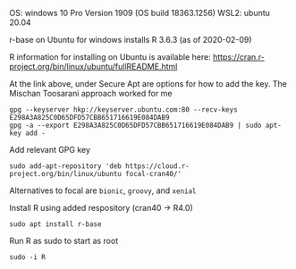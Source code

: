 OS: windows 10 Pro Version 1909 (OS build 18363.1256)
WSL2: ubuntu 20.04

r-base on Ubuntu for windows installs R 3.6.3 (as of 2020-02-09)

R information for installing on Ubuntu is available here:
https://cran.r-project.org/bin/linux/ubuntu/fullREADME.html

At the link above, under Secure Apt are options for how to add the key. The Mischan Toosarani approach worked for me

```
gpg --keyserver hkp://keyserver.ubuntu.com:80 --recv-keys E298A3A825C0D65DFD57CBB651716619E084DAB9
gpg -a --export E298A3A825C0D65DFD57CBB651716619E084DAB9 | sudo apt-key add -
```

Add relevant GPG key

```
sudo add-apt-repository 'deb https://cloud.r-project.org/bin/linux/ubuntu focal-cran40/'
```

Alternatives to focal are `bionic`, `groovy`, and `xenial`

Install R using added respository (cran40 -> R4.0)
```
sudo apt install r-base
```

Run R as sudo to start as root
```
sudo -i R
```
